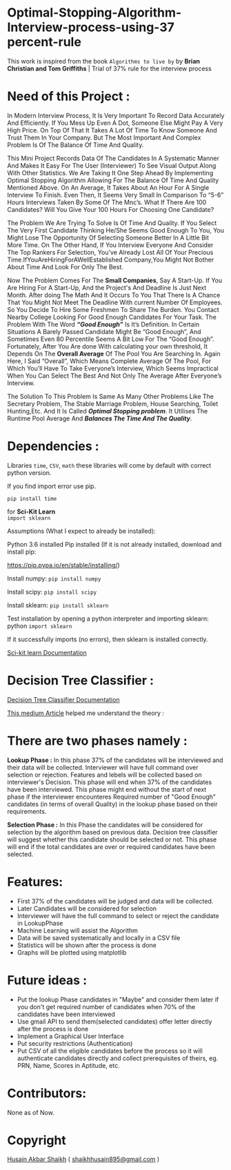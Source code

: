 # Optimal-Stopping-Algorithm-Interview-process-using-37 percent-rule
This work is inspired  from the book ```Algorithms to live by``` by **Brian Christian and Tom Griffiths** | Trial of 37% rule for the interview process

# Need of this Project :
In Modern Interview Process, It Is Very Important To Record Data Accurately And Efficiently. If You Mess Up Even A Dot, Someone Else Might Pay A Very High Price. On Top Of That It Takes A Lot Of Time To Know Someone And Trust Them In Your Company. But The Most Important And Complex Problem Is Of The Balance Of Time And Quality.


This Mini Project Records Data Of The Candidates In A Systematic Manner And Makes It Easy For The User (Interviewer) To See Visual Output Along With Other Statistics. We Are Taking It One Step Ahead By Implementing Optimal Stopping Algorithm Allowing For The Balance Of Time And Quality Mentioned Above.
On An Average, It Takes About An Hour For A Single Interview To Finish. Even Then, It Seems Very Small In Comparison To “5-6” Hours Interviews Taken By Some Of The Mnc’s. What If There Are 100 Candidates? Will You Give Your 100 Hours For Choosing One Candidate?

The Problem We Are Trying To Solve Is Of Time And Quality. If You Select The Very First Candidate Thinking He/She Seems Good Enough To You, You Might Lose The Opportunity Of Selecting Someone Better In A Little Bit More Time. On The Other Hand, If You Interview Everyone And Consider The Top Rankers For Selection, You’ve Already Lost All Of Your Precious Time.IfYouAreHiringForAWellEstablished Company,You Might Not Bother About Time And Look For Only The Best.

Now The Problem Comes For The **Small Companies**, Say A Start-Up. If You Are Hiring For A Start-Up, And the Project's And Deadline Is Just Next Month. After doing The Math And It Occurs To You That There Is A Chance That You Might Not Meet The Deadline With current Number Of Employees. So You Decide To Hire Some Freshmen To Share The Burden. You Contact Nearby College Looking For Good Enough Candidates For Your Task.
The Problem With The Word ***“Good Enough”*** Is It’s Definition. In Certain Situations A Barely Passed Candidate Might Be “Good Enough”, And Sometimes Even 80 Percentile Seems A Bit Low For The “Good Enough”. Fortunately, After You Are done With calculating your own threshold, It Depends On The **Overall Average** Of The Pool You Are Searching In. Again Here, I Said “Overall”, Which Means Complete Average Of The Pool, For Which You’ll Have To Take Everyone’s Interview, Which Seems Impractical When You Can Select The Best And Not Only The Average After Everyone’s Interview.

The Solution To This Problem Is Same As Many Other Problems Like The Secretary Problem, The Stable Marriage Problem, House Searching, Toilet Hunting,Etc. And It Is Called ***Optimal Stopping problem***. It Utilises The Runtime Pool Average And ***Balances The Time And The Quality***.

# Dependencies :
 Libraries
 ```time```,
 ```CSV```,
 ```math```
 these libraries will come by default with correct python version.
 
 If you find import error use pip.
 
 ```pip install time```
 
 
 for **Sci-Kit Learn**  
 ```import sklearn```
 
 Assumptions (What I expect to already be installed):

Python 3.6 installed
Pip installed (If it is not already installed, download and install pip: 

https://pip.pypa.io/en/stable/installing/)

Install numpy: ```pip install numpy```


Install scipy: ```pip install scipy```


Install sklearn: ```pip install sklearn```

Test installation by opening a python interpreter and importing sklearn:
python
```import sklearn```

If it successfully imports (no errors), then sklearn is installed correctly.

[Sci-kit learn Documentation](https://scikit-learn.org/stable/index.html)


# Decision Tree Classifier :

[Decision Tree Classifier Documentation](https://scikit-learn.org/stable/modules/generated/sklearn.tree.DecisionTreeClassifier.html)

[This medium Article](https://medium.com/machine-learning-101/chapter-3-decision-trees-theory-e7398adac567) helped me understand the theory :

 

# There are two phases namely :

**Lookup Phase :**
In this phase 37% of the candidates will be interviewed and their data will be collected. Interviewer will have full command over selection or rejection. Features and lebels will be collected based on interviewer's Decision. This phase will end when 37% of the candidates have been interviewed. This phase might end without the start of next phase if the interviewer encounteres  Required number of "Good Enough" candidates (in terms of overall Quality) in the lookup phase based on their requirements. 

**Selection Phase :** 
In this Phase the candidates will be considered for selection by the algorithm based on previous data. Decision tree classifier will suggest whether this candidate should be selected or not. This phase will end if the total candidates are over or required candidates have been selected.


# Features:
- First 37% of the candidates will be judged and data will be collected.
- Later Candidates will be considered for selection
- Interviewer will have the full command to select or reject the candidate in LookupPhase
- Machine Learning will assist the Algorithm 
- Data will be saved systematically and locally in a CSV file
- Statistics will be shown after the process is done
- Graphs will be plotted using matplotlib

# Future ideas :
- Put the lookup Phase candidates in "Maybe" and consider them later if you don't get required number of candidates when 70% of the candidates have been interviewed
- Use gmail API to send them(selected candidates) offer letter directly after the process is done
- Implement a Graphical User Interface
- Put security restrictions (Authentication)
- Put CSV of all the eligible candidates before the process so it will authenticate candidates directly and collect prerequisites of theirs, eg. PRN, Name, Scores in Aptitude, etc.

# Contributors:
None as of Now.


# Copyright
[Husain Akbar Shaikh](https://www.github.com/HusainShaikh895) ( shaikhhusain895@gmail.com )
